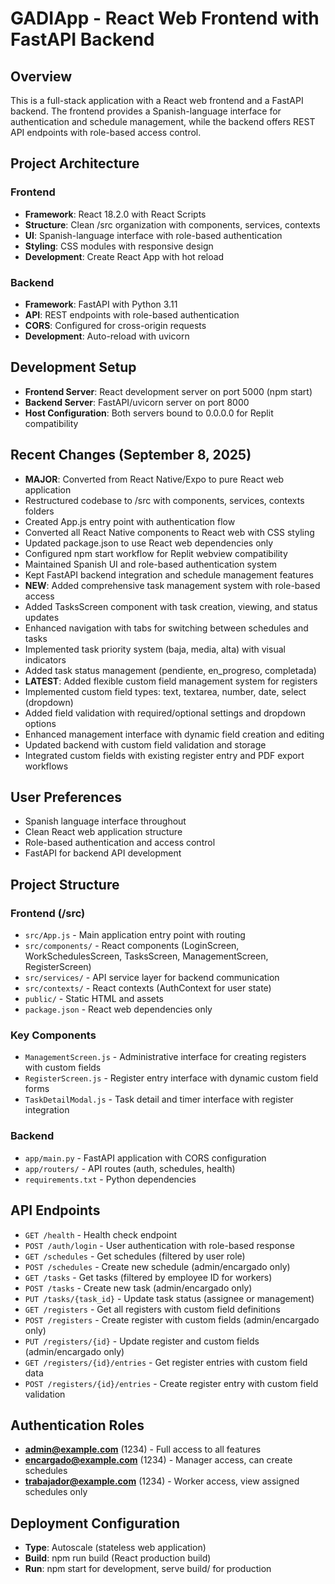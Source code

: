 # GADIApp - React Web Frontend with FastAPI Backend

## Overview
This is a full-stack application with a React web frontend and a FastAPI backend. The frontend provides a Spanish-language interface for authentication and schedule management, while the backend offers REST API endpoints with role-based access control.

## Project Architecture
### Frontend
- **Framework**: React 18.2.0 with React Scripts
- **Structure**: Clean /src organization with components, services, contexts
- **UI**: Spanish-language interface with role-based authentication
- **Styling**: CSS modules with responsive design
- **Development**: Create React App with hot reload

### Backend
- **Framework**: FastAPI with Python 3.11
- **API**: REST endpoints with role-based authentication
- **CORS**: Configured for cross-origin requests
- **Development**: Auto-reload with uvicorn

## Development Setup
- **Frontend Server**: React development server on port 5000 (npm start)
- **Backend Server**: FastAPI/uvicorn server on port 8000
- **Host Configuration**: Both servers bound to 0.0.0.0 for Replit compatibility

## Recent Changes (September 8, 2025)
- **MAJOR**: Converted from React Native/Expo to pure React web application
- Restructured codebase to /src with components, services, contexts folders
- Created App.js entry point with authentication flow
- Converted all React Native components to React web with CSS styling
- Updated package.json to use React web dependencies only
- Configured npm start workflow for Replit webview compatibility
- Maintained Spanish UI and role-based authentication system
- Kept FastAPI backend integration and schedule management features
- **NEW**: Added comprehensive task management system with role-based access
- Added TasksScreen component with task creation, viewing, and status updates
- Enhanced navigation with tabs for switching between schedules and tasks
- Implemented task priority system (baja, media, alta) with visual indicators
- Added task status management (pendiente, en_progreso, completada)
- **LATEST**: Added flexible custom field management system for registers
- Implemented custom field types: text, textarea, number, date, select (dropdown)
- Added field validation with required/optional settings and dropdown options
- Enhanced management interface with dynamic field creation and editing
- Updated backend with custom field validation and storage
- Integrated custom fields with existing register entry and PDF export workflows

## User Preferences
- Spanish language interface throughout
- Clean React web application structure
- Role-based authentication and access control
- FastAPI for backend API development

## Project Structure
### Frontend (/src)
- `src/App.js` - Main application entry point with routing
- `src/components/` - React components (LoginScreen, WorkSchedulesScreen, TasksScreen, ManagementScreen, RegisterScreen)
- `src/services/` - API service layer for backend communication
- `src/contexts/` - React contexts (AuthContext for user state)
- `public/` - Static HTML and assets
- `package.json` - React web dependencies only

### Key Components
- `ManagementScreen.js` - Administrative interface for creating registers with custom fields
- `RegisterScreen.js` - Register entry interface with dynamic custom field forms
- `TaskDetailModal.js` - Task detail and timer interface with register integration

### Backend
- `app/main.py` - FastAPI application with CORS configuration
- `app/routers/` - API routes (auth, schedules, health)
- `requirements.txt` - Python dependencies

## API Endpoints
- `GET /health` - Health check endpoint
- `POST /auth/login` - User authentication with role-based response
- `GET /schedules` - Get schedules (filtered by user role)
- `POST /schedules` - Create new schedule (admin/encargado only)
- `GET /tasks` - Get tasks (filtered by employee ID for workers)
- `POST /tasks` - Create new task (admin/encargado only)
- `PUT /tasks/{task_id}` - Update task status (assignee or management)
- `GET /registers` - Get all registers with custom field definitions
- `POST /registers` - Create register with custom fields (admin/encargado only)
- `PUT /registers/{id}` - Update register and custom fields (admin/encargado only)
- `GET /registers/{id}/entries` - Get register entries with custom field data
- `POST /registers/{id}/entries` - Create register entry with custom field validation

## Authentication Roles
- **admin@example.com** (1234) - Full access to all features
- **encargado@example.com** (1234) - Manager access, can create schedules
- **trabajador@example.com** (1234) - Worker access, view assigned schedules only

## Deployment Configuration
- **Type**: Autoscale (stateless web application)
- **Build**: npm run build (React production build)
- **Run**: npm start for development, serve build/ for production